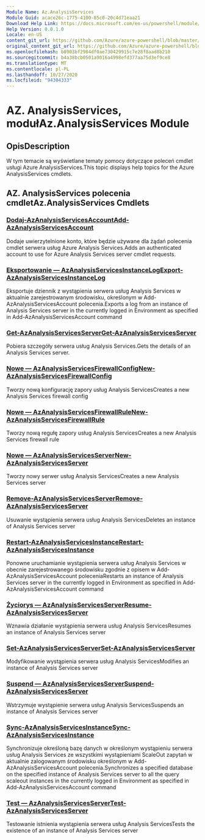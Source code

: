 ```yaml
---
Module Name: Az.AnalysisServices
Module Guid: acace26c-1775-4100-85c0-20c4d71eaa21
Download Help Link: https://docs.microsoft.com/en-us/powershell/module/az.analysisservices
Help Version: 0.0.1.0
Locale: en-US
content_git_url: https://github.com/Azure/azure-powershell/blob/master/src/AnalysisServices/AnalysisServices/help/Az.AnalysisServices.md
original_content_git_url: https://github.com/Azure/azure-powershell/blob/master/src/AnalysisServices/AnalysisServices/help/Az.AnalysisServices.md
ms.openlocfilehash: b8903bf2984df0ae730429915c7e28f8aad8b210
ms.sourcegitcommit: b4a38bcb0501a9016a4998efd377aa75d3ef9ce8
ms.translationtype: MT
ms.contentlocale: pl-PL
ms.lasthandoff: 10/27/2020
ms.locfileid: "94304333"
---
```

# <span data-ttu-id="2ef07-101">AZ. AnalysisServices, moduł</span><span class="sxs-lookup"><span data-stu-id="2ef07-101">Az.AnalysisServices Module</span></span>
## <span data-ttu-id="2ef07-102">Opis</span><span class="sxs-lookup"><span data-stu-id="2ef07-102">Description</span></span>
<span data-ttu-id="2ef07-103">W tym temacie są wyświetlane tematy pomocy dotyczące poleceń cmdlet usługi Azure AnalysisServices.</span><span class="sxs-lookup"><span data-stu-id="2ef07-103">This topic displays help topics for the Azure AnalysisServices cmdlets.</span></span>

## <span data-ttu-id="2ef07-104">AZ. AnalysisServices polecenia cmdlet</span><span class="sxs-lookup"><span data-stu-id="2ef07-104">Az.AnalysisServices Cmdlets</span></span>
### [<span data-ttu-id="2ef07-105">Dodaj-AzAnalysisServicesAccount</span><span class="sxs-lookup"><span data-stu-id="2ef07-105">Add-AzAnalysisServicesAccount</span></span>](Add-AzAnalysisServicesAccount.md)
<span data-ttu-id="2ef07-106">Dodaje uwierzytelnione konto, które będzie używane dla żądań polecenia cmdlet serwera usług Azure Analysis Services.</span><span class="sxs-lookup"><span data-stu-id="2ef07-106">Adds an authenticated account to use for Azure Analysis Services server cmdlet requests.</span></span>

### [<span data-ttu-id="2ef07-107">Eksportowanie — AzAnalysisServicesInstanceLog</span><span class="sxs-lookup"><span data-stu-id="2ef07-107">Export-AzAnalysisServicesInstanceLog</span></span>](Export-AzAnalysisServicesInstanceLog.md)
<span data-ttu-id="2ef07-108">Eksportuje dziennik z wystąpienia serwera usług Analysis Services w aktualnie zarejestrowanym środowisku, określonym w Add-AzAnalysisServicesAccount polecenia.</span><span class="sxs-lookup"><span data-stu-id="2ef07-108">Exports a log from an instance of Analysis Services server in the currently logged in Environment as specified in Add-AzAnalysisServicesAccount command</span></span>

### [<span data-ttu-id="2ef07-109">Get-AzAnalysisServicesServer</span><span class="sxs-lookup"><span data-stu-id="2ef07-109">Get-AzAnalysisServicesServer</span></span>](Get-AzAnalysisServicesServer.md)
<span data-ttu-id="2ef07-110">Pobiera szczegóły serwera usług Analysis Services.</span><span class="sxs-lookup"><span data-stu-id="2ef07-110">Gets the details of an Analysis Services server.</span></span>

### [<span data-ttu-id="2ef07-111">Nowe — AzAnalysisServicesFirewallConfig</span><span class="sxs-lookup"><span data-stu-id="2ef07-111">New-AzAnalysisServicesFirewallConfig</span></span>](New-AzAnalysisServicesFirewallConfig.md)
<span data-ttu-id="2ef07-112">Tworzy nową konfigurację zapory usług Analysis Services</span><span class="sxs-lookup"><span data-stu-id="2ef07-112">Creates a new Analysis Services firewall config</span></span> 

### [<span data-ttu-id="2ef07-113">Nowe — AzAnalysisServicesFirewallRule</span><span class="sxs-lookup"><span data-stu-id="2ef07-113">New-AzAnalysisServicesFirewallRule</span></span>](New-AzAnalysisServicesFirewallRule.md)
<span data-ttu-id="2ef07-114">Tworzy nową regułę zapory usług Analysis Services</span><span class="sxs-lookup"><span data-stu-id="2ef07-114">Creates a new Analysis Services firewall rule</span></span>

### [<span data-ttu-id="2ef07-115">Nowe — AzAnalysisServicesServer</span><span class="sxs-lookup"><span data-stu-id="2ef07-115">New-AzAnalysisServicesServer</span></span>](New-AzAnalysisServicesServer.md)
<span data-ttu-id="2ef07-116">Tworzy nowy serwer usług Analysis Services</span><span class="sxs-lookup"><span data-stu-id="2ef07-116">Creates a new Analysis Services server</span></span>

### [<span data-ttu-id="2ef07-117">Remove-AzAnalysisServicesServer</span><span class="sxs-lookup"><span data-stu-id="2ef07-117">Remove-AzAnalysisServicesServer</span></span>](Remove-AzAnalysisServicesServer.md)
<span data-ttu-id="2ef07-118">Usuwanie wystąpienia serwera usług Analysis Services</span><span class="sxs-lookup"><span data-stu-id="2ef07-118">Deletes an instance of Analysis Services server</span></span>

### [<span data-ttu-id="2ef07-119">Restart-AzAnalysisServicesInstance</span><span class="sxs-lookup"><span data-stu-id="2ef07-119">Restart-AzAnalysisServicesInstance</span></span>](Restart-AzAnalysisServicesInstance.md)
<span data-ttu-id="2ef07-120">Ponowne uruchamianie wystąpienia serwera usług Analysis Services w obecnie zarejestrowanego środowisku zgodnie z opisem w Add-AzAnalysisServicesAccount polecenia</span><span class="sxs-lookup"><span data-stu-id="2ef07-120">Restarts an instance of Analysis Services server in the currently logged in Environment as specified in Add-AzAnalysisServicesAccount command</span></span>

### [<span data-ttu-id="2ef07-121">Życiorys — AzAnalysisServicesServer</span><span class="sxs-lookup"><span data-stu-id="2ef07-121">Resume-AzAnalysisServicesServer</span></span>](Resume-AzAnalysisServicesServer.md)
<span data-ttu-id="2ef07-122">Wznawia działanie wystąpienia serwera usług Analysis Services</span><span class="sxs-lookup"><span data-stu-id="2ef07-122">Resumes an instance of Analysis Services server</span></span>

### [<span data-ttu-id="2ef07-123">Set-AzAnalysisServicesServer</span><span class="sxs-lookup"><span data-stu-id="2ef07-123">Set-AzAnalysisServicesServer</span></span>](Set-AzAnalysisServicesServer.md)
<span data-ttu-id="2ef07-124">Modyfikowanie wystąpienia serwera usług Analysis Services</span><span class="sxs-lookup"><span data-stu-id="2ef07-124">Modifies  an instance of Analysis Services server</span></span>

### [<span data-ttu-id="2ef07-125">Suspend — AzAnalysisServicesServer</span><span class="sxs-lookup"><span data-stu-id="2ef07-125">Suspend-AzAnalysisServicesServer</span></span>](Suspend-AzAnalysisServicesServer.md)
<span data-ttu-id="2ef07-126">Wstrzymuje wystąpienie serwera usług Analysis Services</span><span class="sxs-lookup"><span data-stu-id="2ef07-126">Suspends an instance of Analysis Services server</span></span>

### [<span data-ttu-id="2ef07-127">Sync-AzAnalysisServicesInstance</span><span class="sxs-lookup"><span data-stu-id="2ef07-127">Sync-AzAnalysisServicesInstance</span></span>](Sync-AzAnalysisServicesInstance.md)
<span data-ttu-id="2ef07-128">Synchronizuje określoną bazę danych w określonym wystąpieniu serwera usług Analysis Services ze wszystkimi wystąpieniami ScaleOut zapytań w aktualnie zalogowanym środowisku określonym w Add-AzAnalysisServicesAccount polecenia.</span><span class="sxs-lookup"><span data-stu-id="2ef07-128">Synchronizes a specified database on the specified instance of Analysis Services server to all the query scaleout instances in the currently logged in Environment as specified in Add-AzAnalysisServicesAccount command</span></span>

### [<span data-ttu-id="2ef07-129">Test — AzAnalysisServicesServer</span><span class="sxs-lookup"><span data-stu-id="2ef07-129">Test-AzAnalysisServicesServer</span></span>](Test-AzAnalysisServicesServer.md)
<span data-ttu-id="2ef07-130">Testowanie istnienia wystąpienia serwera usług Analysis Services</span><span class="sxs-lookup"><span data-stu-id="2ef07-130">Tests the existence of an instance of Analysis Services server</span></span>


